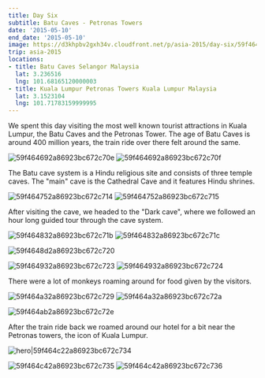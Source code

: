 ```yaml
---
title: Day Six
subtitle: Batu Caves - Petronas Towers
date: '2015-05-10'
end_date: '2015-05-10'
image: https://d3khpbv2gxh34v.cloudfront.net/p/asia-2015/day-six/59f4645d2a86923bc672c70b.jpg
trip: asia-2015
locations:
- title: Batu Caves Selangor Malaysia
  lat: 3.236516
  lng: 101.68165120000003
- title: Kuala Lumpur Petronas Towers Kuala Lumpur Malaysia
  lat: 3.1523104
  lng: 101.71783159999995
---
```


We spent this day visiting the most well known tourist attractions in Kuala Lumpur, the Batu Caves and the Petronas Tower. The age of Batu Caves is around 400 million years, the train ride over there felt around the same.

![59f464692a86923bc672c70e](https://d3khpbv2gxh34v.cloudfront.net/p/asia-2015/day-six/59f4646f2a86923bc672c712.jpg "0.664")
![59f464692a86923bc672c70f](https://d3khpbv2gxh34v.cloudfront.net/p/asia-2015/day-six/59f4646e2a86923bc672c711.jpg "1.506")

The Batu cave system is a Hindu religious site and consists of three temple caves. The "main" cave is the Cathedral Cave and it features Hindu shrines.

![59f464752a86923bc672c714](https://d3khpbv2gxh34v.cloudfront.net/p/asia-2015/day-six/59f4647a2a86923bc672c718.jpg "1.506")
![59f464752a86923bc672c715](https://d3khpbv2gxh34v.cloudfront.net/p/asia-2015/day-six/59f464792a86923bc672c716.jpg "0.664")

After visiting the cave, we headed to the "Dark cave", where we followed an hour long guided tour through the cave system.

![59f464832a86923bc672c71b](https://d3khpbv2gxh34v.cloudfront.net/p/asia-2015/day-six/59f464862a86923bc672c71d.jpg "1.506")
![59f464832a86923bc672c71c](https://d3khpbv2gxh34v.cloudfront.net/p/asia-2015/day-six/59f464862a86923bc672c71e.jpg "0.664")

![59f4648d2a86923bc672c720](https://d3khpbv2gxh34v.cloudfront.net/p/asia-2015/day-six/59f464902a86923bc672c722.jpg "1.5")

![59f464932a86923bc672c723](https://d3khpbv2gxh34v.cloudfront.net/p/asia-2015/day-six/59f464992a86923bc672c726.jpg "1.5")
![59f464932a86923bc672c724](https://d3khpbv2gxh34v.cloudfront.net/p/asia-2015/day-six/59f464962a86923bc672c725.jpg "0.667")

There were a lot of monkeys roaming around for food given by the visitors.

![59f464a32a86923bc672c729](https://d3khpbv2gxh34v.cloudfront.net/p/asia-2015/day-six/59f464a62a86923bc672c72b.jpg "1.5")
![59f464a32a86923bc672c72a](https://d3khpbv2gxh34v.cloudfront.net/p/asia-2015/day-six/59f464a72a86923bc672c72c.jpg "0.667")

![59f464ab2a86923bc672c72e](https://d3khpbv2gxh34v.cloudfront.net/p/asia-2015/day-six/59f464ad2a86923bc672c72f.jpg "1.5")

After the train ride back we roamed around our hotel for a bit near the Petronas towers, the icon of Kuala Lumpur.

![hero|59f464c22a86923bc672c734](https://d3khpbv2gxh34v.cloudfront.net/p/asia-2015/day-six/59f464c22a86923bc672c734.jpg "1.49")

![59f464c42a86923bc672c735](https://d3khpbv2gxh34v.cloudfront.net/p/asia-2015/day-six/59f464c72a86923bc672c737.jpg "0.667")
![59f464c42a86923bc672c736](https://d3khpbv2gxh34v.cloudfront.net/p/asia-2015/day-six/59f464c92a86923bc672c738.jpg "1.5")

